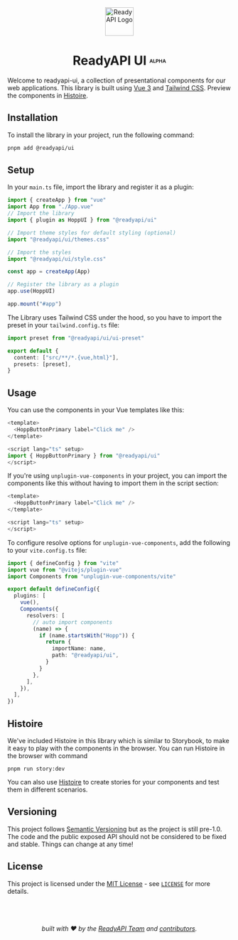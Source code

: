 <div align="center">
  <a href="https://khulnasoft.com">
    <img
      src="https://avatars.githubusercontent.com/u/56705483"
      alt="ReadyAPI Logo"
      height="64"
    />
  </a>
</div>
<div align="center">

# ReadyAPI UI <font size=2><sup>ALPHA</sup></font>

</div>

Welcome to readyapi-ui, a collection of presentational components for our web applications. This library is built using [Vue 3](https://v3.vuejs.org/) and [Tailwind CSS](https://tailwindcss.com/). Preview the components in [Histoire](https://ui.khulnasoft.com/).

## Installation

To install the library in your project, run the following command:

```bash
pnpm add @readyapi/ui
```

## Setup

In your `main.ts` file, import the library and register it as a plugin:

```ts
import { createApp } from "vue"
import App from "./App.vue"
// Import the library
import { plugin as HoppUI } from "@readyapi/ui"

// Import theme styles for default styling (optional)
import "@readyapi/ui/themes.css"

// Import the styles
import "@readyapi/ui/style.css"

const app = createApp(App)

// Register the library as a plugin
app.use(HoppUI)

app.mount("#app")
```

The Library uses Tailwind CSS under the hood, so you have to import the preset in your `tailwind.config.ts` file:

```ts
import preset from "@readyapi/ui/ui-preset"

export default {
  content: ["src/**/*.{vue,html}"],
  presets: [preset],
}
```

## Usage

You can use the components in your Vue templates like this:

```ts
<template>
  <HoppButtonPrimary label="Click me" />
</template>

<script lang="ts" setup>
import { HoppButtonPrimary } from "@readyapi/ui"
</script>
```

If you're using `unplugin-vue-components` in your project, you can import the components like this without having to import them in the script section:

```ts
<template>
  <HoppButtonPrimary label="Click me" />
</template>

<script lang="ts" setup>
</script>
```

To configure resolve options for `unplugin-vue-components`, add the following to your `vite.config.ts` file:

```ts
import { defineConfig } from "vite"
import vue from "@vitejs/plugin-vue"
import Components from "unplugin-vue-components/vite"

export default defineConfig({
  plugins: [
    vue(),
    Components({
      resolvers: [
        // auto import components
        (name) => {
          if (name.startsWith("Hopp")) {
            return {
              importName: name,
              path: "@readyapi/ui",
            }
          }
        },
      ],
    }),
  ],
})
```

## Histoire

We've included Histoire in this library which is similar to Storybook, to make it easy to play with the components in the browser. You can run Histoire in the browser with command

`pnpm run story:dev`

You can also use [Histoire](https://histoire.dev/) to create stories for your components and test them in different scenarios.

## Versioning

This project follows [Semantic Versioning](https://semver.org/) but as the project is still pre-1.0. The code and the public exposed API should not be considered to be fixed and stable. Things can change at any time!

## License

This project is licensed under the [MIT License](https://opensource.org/licenses/MIT) - see [`LICENSE`](https://github.com/readyapi/readyapi/blob/main/LICENSE) for more details.

<div  align="center">

<br />

<br />

###### built with ❤︎ by the [ReadyAPI Team](https://github.com/readyapi) and [contributors](https://github.com/readyapi/readyapi/graphs/contributors).

</div>
